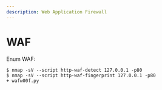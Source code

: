 ```yaml
---
description: Web Application Firewall
---
```


# WAF

Enum WAF:

```
$ nmap -sV --script http-waf-detect 127.0.0.1 -p80
$ nmap -sV --script http-waf-fingerprint 127.0.0.1 -p80
+ wafw00f.py
```
